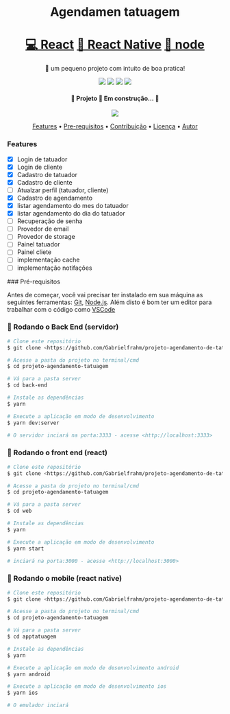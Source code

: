 <h1 align="center">Agendamen tatuagem</h1>

<h1 align="center">
    <a href="https://pt-br.reactjs.org/">💻 React</a>
    <a href="https://reactnative.dev">📱 React Native</a>
    <a href="https://nodejs.org">🔗 node</a>
</h1>

<p align="center">🚀 um pequeno projeto com intuito de boa pratica!</p>

<p align="center">
  <img src="https://img.shields.io/github/license/Gabrielfrahm/projeto-agendamento-de-tatuagem"/>
  <img src="https://img.shields.io/github/stars/Gabrielfrahm/projeto-agendamento-de-tatuagem"/>
  <img src="https://img.shields.io/github/forks/Gabrielfrahm/projeto-agendamento-de-tatuagem"/>
  <img src="https://img.shields.io/github/issues/Gabrielfrahm/projeto-agendamento-de-tatuagem"/>
</p>



<h4 align="center"> 
	🚧 Projeto 🚀 Em construção...  🚧
</h4>

<p align="center">
  <img src="https://user-images.githubusercontent.com/49403676/105427493-0ceb5d80-5c2c-11eb-91d8-7e78ca2bde84.gif" />
</p>

<p align="center">
 <a href="#features">Features</a> •
 <a href="#pre">Pre-requisitos</a> • 
 <a href="#contribuicao">Contribuição</a> • 
 <a href="#licenc-a">Licença</a> • 
 <a href="#autor">Autor</a>
</p>


  ### Features

  - [x] Login de tatuador
  - [x] Login de cliente
  - [x] Cadastro de tatuador
  - [x] Cadastro de cliente
  - [ ] Atualzar perfil (tatuador, cliente)
  - [x] Cadastro de agendamento
  - [x] listar agendamento do mes do tatuador
  - [x] listar agendamento do dia do tatuador
  - [ ] Recuperação de senha 
  - [ ] Provedor de email
  - [ ] Provedor de storage 
  - [ ] Painel tatuador 
  - [ ] Painel cliete
  - [ ] implementação cache
  - [ ] implementação notifações

<p id="pre">
### Pré-requisitos

Antes de começar, você vai precisar ter instalado em sua máquina as seguintes ferramentas:
[Git](https://git-scm.com), [Node.js](https://nodejs.org/en/). 
Além disto é bom ter um editor para trabalhar com o código como [VSCode](https://code.visualstudio.com/)

### 🎲 Rodando o Back End (servidor)

```bash
# Clone este repositório
$ git clone <https://github.com/Gabrielfrahm/projeto-agendamento-de-tatuagem>

# Acesse a pasta do projeto no terminal/cmd
$ cd projeto-agendamento-tatuagem

# Vá para a pasta server
$ cd back-end

# Instale as dependências
$ yarn 

# Execute a aplicação em modo de desenvolvimento
$ yarn dev:server

# O servidor inciará na porta:3333 - acesse <http://localhost:3333>
```

### 🚀 Rodando o front end (react)

```bash
# Clone este repositório
$ git clone <https://github.com/Gabrielfrahm/projeto-agendamento-de-tatuagem>

# Acesse a pasta do projeto no terminal/cmd
$ cd projeto-agendamento-tatuagem

# Vá para a pasta server
$ cd web

# Instale as dependências
$ yarn 

# Execute a aplicação em modo de desenvolvimento
$ yarn start

# inciará na porta:3000 - acesse <http://localhost:3000>
```

### 🚀 Rodando o mobile (react native)

```bash
# Clone este repositório
$ git clone <https://github.com/Gabrielfrahm/projeto-agendamento-de-tatuagem>

# Acesse a pasta do projeto no terminal/cmd
$ cd projeto-agendamento-tatuagem

# Vá para a pasta server
$ cd apptatuagem

# Instale as dependências
$ yarn 

# Execute a aplicação em modo de desenvolvimento android
$ yarn android

# Execute a aplicação em modo de desenvolvimento ios
$ yarn ios

# O emulador inciará
```
</p>
